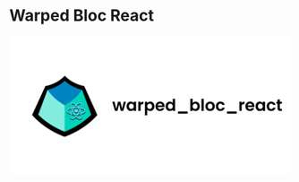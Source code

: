# Warped Bloc React

<p align="center">
    <img src="https://raw.githubusercontent.com/SushanShakya/warped_bloc_react/main/assets/warped_bloc_react.png" alt="Bloc" />
</p>

<br>